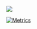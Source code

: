 <a href="https://www.youtube.com/DopeSatan/"><img src="https://blogger.googleusercontent.com/img/b/R29vZ2xl/AVvXsEjaGjmWI7OhAtQSRlQ1-gbA0hxxHnz_tqgbiLP4NoDCsEsGTjZzHpI8BPgK6AdkeU1sGVhDC2V9gIC842ZUT14ZthVniABI3qyCLSWDvA--AvMEV-IMKHlu5Yw0DxN2ERE0PU4GHjhY9mTPKPWPgpQmU5U-2H3iFyTmf4V_Oa8c0rbStXGvG-Gec2DE/s16000/Untitled%20design-modified.png"/></a>

<a href="https://github.com/orgs/DopeSatan/repositories">![Metrics](https://metrics.lecoq.io/dopesatan?template=classic&introduction=1&base.indepth=false&base.hireable=false&introduction.title=true&config.timezone=Asia%2FCalcutta)</a>
